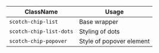 | ClassName               | Usage                    |
|-------------------------|--------------------------|
| `scotch-chip-list`      | Base wrapper             |
| `scotch-chip-list-dots` | Styling of dots          |
| `scotch-chip-popover`   | Style of popover element |